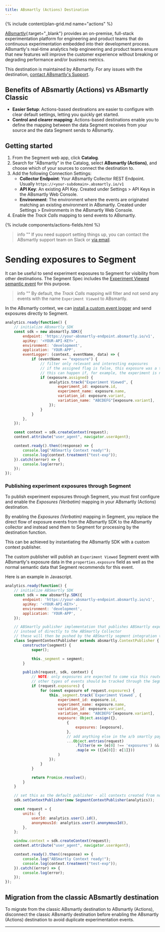 ```yaml
---
title: ABsmartly (Actions) Destination
---
```


{% include content/plan-grid.md name="actions" %}

[ABsmartly](https://absmartly.com/?utm_source=segmentio&utm_medium=docs&utm_campaign=partners){:target="_blank"} provides an on-premise, full-stack experimentation platform for engineering and product teams that do continuous experimentation embedded into their development process. ABsmartly's real-time analytics help engineering and product teams ensure that new features will improve the customer experience without breaking or degrading performance and/or business metrics.

This destination is maintained by ABsmartly. For any issues with the destination, [contact ABsmartly's Support](mailto:support@absmartly.com).

## Benefits of ABsmartly (Actions) vs ABsmartly Classic

- **Easier Setup**: Actions-based destinations are easier to configure with clear default settings, letting you quickly get started.
- **Control and clearer mapping**: Actions-based destinations enable you to define the mapping between the data Segment receives from your source and the data Segment sends to ABsmartly.

## Getting started

1. From the Segment web app, click **Catalog**.
2. Search for "ABsmartly" in the Catalog, select **ABsmartly (Actions)**, and choose which of your sources to connect the destination to.
3. Add the following Connection Settings:
   - **Collector Endpoint**: Your ABsmartly Collector REST Endpoint. Usually `https://<your-subdomain>.absmartly.io/v1`
   - **API Key**: An existing API Key. Created under Settings > API Keys in the ABsmartly Web Console.
   - **Environment**: The environment where the events are originated matching an existing environment in ABsmartly. Created under Settings > Environments in the ABsmartly Web Console.
5. Enable the _Track Calls_ mapping to send events to ABsmartly.

{% include components/actions-fields.html %}

> info ""
> If you need support setting things up, you can contact the ABsmartly support team on Slack or [via email](mailto:support@absmartly.com).

# Sending exposures to Segment

It can be useful to send experiment exposures to Segment for visibility from
other destinations. The Segment Spec includes the [Experiment Viewed semantic event](/docs/connections/spec/ab-testing/)
for this purpose.

> info ""
> By default, the _Track Calls_ mapping will filter and not send any events with the name `Experiment Viewed` to ABsmartly.

In the ABsmartly context, we can [install a custom event logger](https://docs.absmartly.com/docs/sdk%20documentation/getting-started/#using-a-custom-event-logger) and send exposures directly to Segment.

```javascript
analytics.ready(function() {
    // initialize ABsmartly SDK
    const sdk = new absmartly.SDK({
        endpoint: 'https://your-absmartly-endpoint.absmartly.io/v1',
        apiKey: '<YOUR-API-KEY>',
        environment: 'development',
        application: 'YOUR-APP',
        eventLogger: (context, eventName, data) => {
            if (eventName == "exposure") {
                // filter only relevant and interesting exposures
                // if the assigned flag is false, this exposure was a treatment call that did not result in an assignment
                // this can happen if, for example, the experiment is no longer running, but treatment() calls are still in the application code
                if (exposure.assigned) {
                    analytics.track("Experiment Viewed", {
                        experiment_id: exposure.id,
                        experiment_name: exposure.name,
                        variation_id: exposure.variant,
                        variation_name: "ABCDEFG"[exposure.variant],
                    });
                }
            }
        },
    });

    const context = sdk.createContext(request);
    context.attribute("user_agent", navigator.userAgent);

    context.ready().then((response) => {
        console.log("ABSmartly Context ready!");
        console.log(context.treatment("test-exp"));
    }).catch((error) => {
        console.log(error);
    });
});
```

### Publishing experiment exposures through Segment

To publish experiment exposures through Segment, you must first configure
and enable the _Exposures (Verbatim)_ mapping in your ABsmartly (Actions) destination.

By enabling the _Exposures (Verbatim)_ mapping in Segment, you replace the direct flow of exposure events from the ABsmartly SDK to the ABsmartly collector and instead send them to Segment
for processing by the destination function.

This can be achieved by instantiating the ABsmartly SDK with a custom context publisher.

The custom publisher will publish an `Experiment Viewed` Segment event with ABsmartly's exposure data in the `properties.exposure` field as well
as the normal semantic data that Segment recommends for this event.

Here is an example in Javascript.

```javascript
analytics.ready(function() {
    // initialize ABSmartly SDK
    const sdk = new absmartly.SDK({
        endpoint: 'https://your-absmartly-endpoint.absmartly.io/v1',
        apiKey: '<YOUR-API-KEY>',
        environment: 'development',
        application: 'YOUR-APP',
    });

    // ABSmartly publisher implementation that publishes ABSmartly exposures to Segment,
    // instead of directly to the ABSmartly Collector
    // these will then be pushed by the ABSmartly segment integration to the ABSmartly collector
    class SegmentContextPublisher extends absmartly.ContextPublisher {
        constructor(segment) {
            super();

            this._segment = segment;
        }

        publish(request, sdk, context) {
            // NOTE: only exposures are expected to come via this route
            // other types of events should be tracked through the Segment API
            if (request.exposures) {
                for (const exposure of request.exposures) {
                    this._segment.track(`Experiment Viewed`, {
                        experiment_id: exposure.id,
                        experiment_name: exposure.name,
                        variation_id: exposure.variant,
                        variation_name: "ABCDEFG"[exposure.variant],
                        exposure: Object.assign({},
                            {
                                exposures: [exposure],
                            },
                            // add anything else in the a/b smartly payload that are not exposures or goals
                            ...Object.entries(request)
                                .filter(e => (e[0] !== 'exposures') && (e[0] !== 'goals'))
                                .map(e => ({[e[0]]: e[1]}))
                        )
                    });
                }
            }

            return Promise.resolve();
        }
    }

    // set this as the default publisher - all contexts created from now on will use it by default
    sdk.setContextPublisher(new SegmentContextPublisher(analytics));

    const request = {
        units: {
            userId: analytics.user().id(),
            anonymousId: analytics.user().anonymousId(),
        },
    };

    window.context = sdk.createContext(request);
    context.attribute("user_agent", navigator.userAgent);

    context.ready().then((response) => {
        console.log("ABSmartly Context ready!");
        console.log(context.treatment("test-exp"));
    }).catch((error) => {
        console.log(error);
    });
});
```


## Migration from the classic ABsmartly destination

To migrate from the classic ABsmartly destination to ABsmartly (Actions), disconnect the classic ABsmartly destination before enabling the ABsmartly (Actions) destination to avoid duplicate experimentation events.

---

